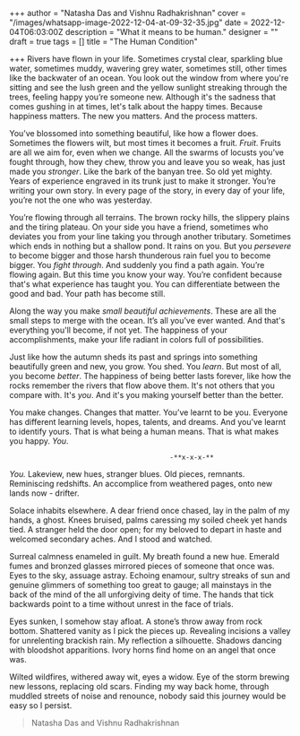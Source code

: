 +++
author = "Natasha Das and Vishnu Radhakrishnan"
cover = "/images/whatsapp-image-2022-12-04-at-09-32-35.jpg"
date = 2022-12-04T06:03:00Z
description = "What it means to be human."
designer = ""
draft = true
tags = []
title = "The Human Condition"

+++
Rivers have flown in your life. Sometimes crystal clear, sparkling blue water, sometimes muddy, wavering grey water, sometimes still, other times like the backwater of an ocean. You look out the window from where you're sitting and see the lush green and the yellow sunlight streaking through the trees, feeling happy you’re someone new. Although it's the sadness that comes gushing in at times, let's talk about the happy times. Because happiness matters. The new you matters. And the process matters.

You’ve blossomed into something beautiful, like how a flower does. Sometimes the flowers wilt, but most times it becomes a fruit. _Fruit_. Fruits are all we aim for, even when we change. All the swarms of locusts you’ve fought through, how they chew, throw you and leave you so weak, has just made you _stronger_. Like the bark of the banyan tree. So old yet mighty. Years of experience engraved in its trunk just to make it stronger. You’re writing your own story. In every page of the story, in every day of your life, you’re not the one who was yesterday.

You’re flowing through all terrains. The brown rocky hills, the slippery plains and the tiring plateau. On your side you have a friend, sometimes who deviates you from your line taking you through another tributary. Sometimes which ends in nothing but a shallow pond. It rains on you. But you _persevere_ to become bigger and those harsh thunderous rain fuel you to become bigger. You _fight through_. And suddenly you find a path again. You’re flowing again. But this time you know your way. You’re confident because that's what experience has taught you. You can differentiate between the good and bad. Your path has become still.

Along the way you make _small beautiful achievements_. These are all the small steps to merge with the ocean. It’s all you’ve ever wanted. And that's everything you'll become, if not yet. The happiness of your accomplishments, make your life radiant in colors full of possibilities.

Just like how the autumn sheds its past and springs into something beautifully green and new, you grow. You shed. You _learn_. But most of all, you become _better_. The happiness of being better lasts forever, like how the rocks remember the rivers that flow above them. It's not others that you compare with. It's _you_. And it's you making yourself better than the better.

You make changes. Changes that matter. You’ve learnt to be you. Everyone has different learning levels, hopes, talents, and dreams. And you’ve learnt to identify yours. That is what being a human means. That is what makes you happy. _You_.

                                            -**x-x-x-**

_You._ Lakeview, new hues, stranger blues. Old pieces, remnants. Reminiscing redshifts. An accomplice from weathered pages, onto new lands now - drifter.

Solace inhabits elsewhere. A dear friend once chased, lay in the palm of my hands, a ghost. Knees bruised, palms caressing my soiled cheek yet hands tied. A stranger held the door open; for my beloved to depart in haste and welcomed secondary aches. And I stood and watched.

Surreal calmness enameled in guilt. My breath found a new hue. Emerald fumes and bronzed glasses mirrored pieces of someone that once was. Eyes to the sky, assuage astray. Echoing enamour, sultry streaks of sun and genuine glimmers of something too great to gauge; all mainstays in the back of the mind of the all unforgiving deity of time. The hands that tick backwards point to a time without unrest in the face of trials.

Eyes sunken, I somehow stay afloat. A stone’s throw away from rock bottom. Shattered vanity as I pick the pieces up. Revealing incisions a valley for unrelenting brackish rain. My reflection a silhouette. Shadows dancing with bloodshot apparitions. Ivory horns find home on an angel that once was.

Wilted wildfires, withered away wit, eyes a widow. Eye of the storm brewing new lessons, replacing old scars. Finding my way back home, through muddled streets of noise and renounce, nobody said this journey would be easy so I persist.

>   
> Natasha Das and Vishnu Radhakrishnan